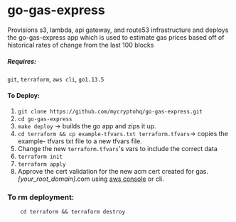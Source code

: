 # go-gas-express

Provisions s3, lambda, api gateway, and route53 infrastructure and deploys the go-gas-express app which is used to estimate gas prices based off of historical rates of change from the last 100 blocks

##### Requires:

`git`, `terraform`, `aws cli`, `go1.13.5`

#### To Deploy:

1) `git clone https://github.com/mycryptohq/go-gas-express.git`
2) `cd go-gas-express`
3) `make deploy` -> builds the go app and zips it up.
4) `cd terraform && cp example-tfvars.txt terraform.tfvars`-> copies the example- tfvars txt file to a new tfvars file.
5) Change the new `terraform.tfvars`'s vars to include the correct data
6) `terraform init`
7) `terraform apply`
8) Approve the cert validation for the new acm cert created for gas._[your_root_domain]_.com using [aws console](https://docs.aws.amazon.com/acm/latest/userguide/gs-acm-validate-dns.html) or cli.

### To rm deployment:
```
    cd terraform && terraform destroy
```
